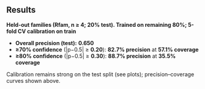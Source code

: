 ## Results  
**Held-out families (Rfam, n ≥ 4; 20% test). Trained on remaining 80%; 5-fold CV calibration on train**  

- **Overall precision (test):** **0.650**  
- **≥70% confidence** (|p−0.5| ≥ **0.20**): **82.7% precision** at **57.1% coverage**  
- **≥80% confidence** (|p−0.5| ≥ **0.30**): **88.7% precision** at **35.5% coverage**  

Calibration remains strong on the test split (see plots); precision–coverage curves shown above.
